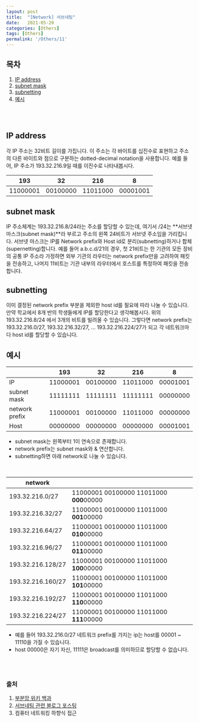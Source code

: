 ```yaml
---
layout: post
title:  "[Network] 서브네팅"
date:   2021-05-20
categories: [Others]
tags: [Others]
permalink: '/Others/11'
---
```


## 목차

1. [IP address](#IP-address)
2. [subnet mask](#subnet-mask)
3. [subnetting](#subnetting)
4. [예시](#예시)

<br><br>

## IP address

각 IP 주소는 32비트 길이를 가집니다. 이 주소는 각 바이트를 십진수로 표현하고 주소의 다른 바이트와 점으로 구분하는 dotted-decimal notation을 사용합니다. 예를 들어, IP 주소가 193.32.216.9일 때를 이진수로 나타내봅시다.

| 193      | 32       | 216      | 8        |
|----------|----------|----------|----------|
| 11000001 | 00100000 | 11011000 | 00001001 |

## subnet mask

IP 주소체계는 193.32.216.8/24라는 주소를 할당할 수 있는데, 여기서 /24는 **서브넷 마스크(subnet mask)**라 부르고 주소의 왼쪽 24비트가 서브넷 주소임을 가리킵니다. 서브넷 마스크는 IP를 Network prefix와 Host id로 분리(subnetting)하거나 합체(supernetting)합니다. 예를 들어 a.b.c.d/21의 경우, 첫 21비트는 한 기관의 모든 장비의 공통 IP 주소라 가정하면 외부 기관의 라우터는 network prefix만을 고려하여 패킷을 전송하고, 나머지 11비트는 기관 내부의 라우터에서 호스트를 특정하여 패킷을 전송합니다.

## subnetting

이미 결정된 network prefix 부분을 제외한 host id를 필요에 따라 나눌 수 있습니다. 만약 학교에서 8개 반의 학생들에게 IP를 할당한다고 생각해봅시다. 위의 193.32.216.8/24 에서 3개의 비트를 빌려올 수 있습니다. 그렇다면 network prefix는 193.32.216.0/27, 193.32.216.32/27, ... 193.32.216.224/27가 되고 각 네트워크마다 host id를 할당할 수 있습니다.

## 예시

|                | 193      | 32       | 216      | 8        |
|----------------|----------|----------|----------|----------|
| IP             | 11000001 | 00100000 | 11011000 | 00001001 |
| subnet mask    | 11111111 | 11111111 | 11111111 | 00000000 |
| network prefix | 11000001 | 00100000 | 11011000 | 00000000 |
| Host           | 00000000 | 00000000 | 00000000 | 00001001 |

* subnet mask는 왼쪽부터 1이 연속으로 존재합니다.
* network prefix는 subnet mask와 & 연산합니다.
* subnetting하면 아래 network로 나눌 수 있습니다.

<br>

| network           |                                          |
|-------------------|------------------------------------------|
| 193.32.216.0/27   | 11000001 00100000 11011000 **000**00000 |
| 193.32.216.32/27  | 11000001 00100000 11011000 **001**00000  |
| 193.32.216.64/27  | 11000001 00100000 11011000 **010**00000  |
| 193.32.216.96/27  | 11000001 00100000 11011000 **011**00000  |
| 193.32.216.128/27 | 11000001 00100000 11011000 **100**00000  |
| 193.32.216.160/27 | 11000001 00100000 11011000 **101**00000  |
| 193.32.216.192/27 | 11000001 00100000 11011000 **110**00000  |
| 193.32.216.224/27 | 11000001 00100000 11011000 **111**00000  |

* 예를 들어 193.32.216.0/27 네트워크 prefix를 가지는 ip는 host를 00001 ~ 11110을 가질 수 있습니다.
* host 00000은 자기 자신, 11111은 broadcast를 의미하므로 할당할 수 없습니다.

<br><br>

### 출처

1. <a href="https://ko.wikipedia.org/wiki/%EB%B6%80%EB%B6%84%EB%A7%9D" target="_blank">부분망 위키 백과</a><br>
2. <a href="https://m.blog.naver.com/PostView.naver?blogId=jga0674&logNo=220886871831&proxyReferer=https:%2F%2Fwww.google.com%2F" target="_blank">서브네팅 관련 블로그 포스팅</a><br>
3. 컴퓨터 네트워킹 하향식 접근

<br><br><br>